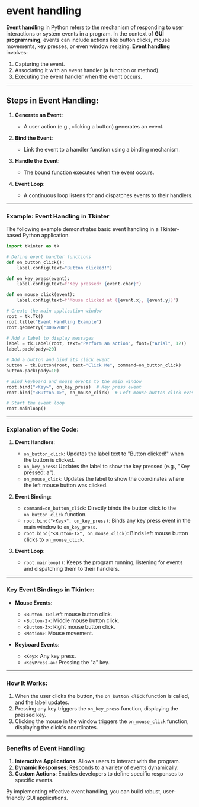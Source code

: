 # event handling

**Event handling** in Python refers to the mechanism of responding to user interactions or system events in a program. In the context of **GUI programming**, events can include actions like button clicks, mouse movements, key presses, or even window resizing. **Event handling** involves:

1. Capturing the event.
2. Associating it with an event handler (a function or method).
3. Executing the event handler when the event occurs.

---

## Steps in Event Handling:

1. **Generate an Event**:

   - A user action (e.g., clicking a button) generates an event.

2. **Bind the Event**:

   - Link the event to a handler function using a binding mechanism.

3. **Handle the Event**:

   - The bound function executes when the event occurs.

4. **Event Loop**:
   - A continuous loop listens for and dispatches events to their handlers.

---

### Example: Event Handling in Tkinter

The following example demonstrates basic event handling in a Tkinter-based Python application.

```python
import tkinter as tk

# Define event handler functions
def on_button_click():
    label.config(text="Button clicked!")

def on_key_press(event):
    label.config(text=f"Key pressed: {event.char}")

def on_mouse_click(event):
    label.config(text=f"Mouse clicked at ({event.x}, {event.y})")

# Create the main application window
root = tk.Tk()
root.title("Event Handling Example")
root.geometry("300x200")

# Add a label to display messages
label = tk.Label(root, text="Perform an action", font=("Arial", 12))
label.pack(pady=20)

# Add a button and bind its click event
button = tk.Button(root, text="Click Me", command=on_button_click)
button.pack(pady=10)

# Bind keyboard and mouse events to the main window
root.bind("<Key>", on_key_press)  # Key press event
root.bind("<Button-1>", on_mouse_click)  # Left mouse button click event

# Start the event loop
root.mainloop()
```

---

### Explanation of the Code:

1. **Event Handlers**:

   - `on_button_click`: Updates the label text to "Button clicked!" when the button is clicked.
   - `on_key_press`: Updates the label to show the key pressed (e.g., "Key pressed: a").
   - `on_mouse_click`: Updates the label to show the coordinates where the left mouse button was clicked.

2. **Event Binding**:

   - `command=on_button_click`: Directly binds the button click to the `on_button_click` function.
   - `root.bind("<Key>", on_key_press)`: Binds any key press event in the main window to `on_key_press`.
   - `root.bind("<Button-1>", on_mouse_click)`: Binds left mouse button clicks to `on_mouse_click`.

3. **Event Loop**:
   - `root.mainloop()`: Keeps the program running, listening for events and dispatching them to their handlers.

---

### Key Event Bindings in Tkinter:

- **Mouse Events**:

  - `<Button-1>`: Left mouse button click.
  - `<Button-2>`: Middle mouse button click.
  - `<Button-3>`: Right mouse button click.
  - `<Motion>`: Mouse movement.

- **Keyboard Events**:
  - `<Key>`: Any key press.
  - `<KeyPress-a>`: Pressing the "a" key.

---

### How It Works:

1. When the user clicks the button, the `on_button_click` function is called, and the label updates.
2. Pressing any key triggers the `on_key_press` function, displaying the pressed key.
3. Clicking the mouse in the window triggers the `on_mouse_click` function, displaying the click's coordinates.

---

### Benefits of Event Handling

1. **Interactive Applications**: Allows users to interact with the program.
2. **Dynamic Responses**: Responds to a variety of events dynamically.
3. **Custom Actions**: Enables developers to define specific responses to specific events.

By implementing effective event handling, you can build robust, user-friendly GUI applications.
